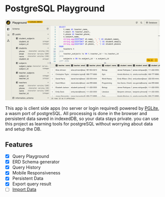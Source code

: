 # PostgreSQL Playground

![Preview](./public/og.png)

This app is client side apps (no server or login required) powered by [PGLite](https://github.com/electric-sql/pglite), a wasm port of postgreSQL. All processing is done in the browser and persistent data saved in indexedDB, so your data stays private. you can use this project as learning tools for postgreSQL without worrying about data and setup the DB.

## Features

- [x] Query Playground
- [x] ERD Schema generator
- [x] Query History
- [x] Mobile Responsiveness
- [x] Persistent Data
- [x] Export query result
- [ ] [Import Data](https://github.com/datawan-labs/pg/issues/6)
